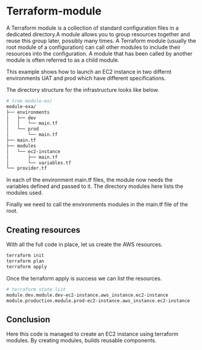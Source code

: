 # Terraform-module

A Terraform module is a collection of standard configuration files in a dedicated directory.A module allows you to group resources together and reuse this group later, possibly many times. A Terraform module (usually the root module of a configuration) can call other modules to include their resources into the configuration. A module that has been called by another module is often referred to as a child module.

This example shows how to launch an EC2 instance in two differnt environments UAT and prod which have different specifications.

The directory structure for the infrastructure looks like below.

```sh 
# tree module-ex/
module-exa/
├── environments
│   ├── dev
│   │   └── main.tf
│   └── prod
│       └── main.tf
├── main.tf
├── modules
│   └── ec2-instance
│       ├── main.tf
│       └── variables.tf
└── provider.tf
```

In each of the environment main.tf files, the module now needs the variables defined and passed to it. The directory modules here lists the modules used.

Finally we need to call the environments modules in the main.tf file of the root.

## Creating resources
With all the full code in place, let us create the AWS resources.

```sh
terraform init
terraform plan
terraform apply
```

Once the terraform apply is success we can list the resources.

```sh
# terraform state list
module.dev.module.dev-ec2-instance.aws_instance.ec2-instance
module.production.module.prod-ec2-instance.aws_instance.ec2-instance
```

## Conclusion

Here this code is managed to create an EC2 instance using terraform modules. By creating modules, builds reusable components.




